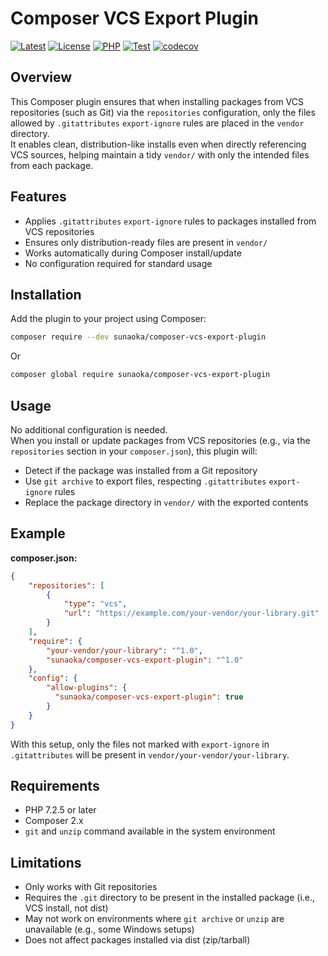 # Composer VCS Export Plugin

[![Latest](https://poser.pugx.org/sunaoka/composer-vcs-export-plugin/v)](https://packagist.org/packages/sunaoka/composer-vcs-export-plugin)
[![License](https://poser.pugx.org/sunaoka/composer-vcs-export-plugin/license)](https://packagist.org/packages/sunaoka/composer-vcs-export-plugin)
[![PHP](https://img.shields.io/packagist/php-v/sunaoka/composer-vcs-export-plugin)](composer.json)
[![Test](https://github.com/sunaoka/composer-vcs-export-plugin/actions/workflows/test.yml/badge.svg)](https://github.com/sunaoka/composer-vcs-export-plugin/actions/workflows/test.yml)
[![codecov](https://codecov.io/github/sunaoka/composer-vcs-export-plugin/graph/badge.svg)](https://codecov.io/github/sunaoka/composer-vcs-export-plugin)

## Overview

This Composer plugin ensures that when installing packages from VCS repositories (such as Git) via the `repositories` configuration, only the files allowed by `.gitattributes` `export-ignore` rules are placed in the `vendor` directory.  
It enables clean, distribution-like installs even when directly referencing VCS sources, helping maintain a tidy `vendor/` with only the intended files from each package.

## Features

- Applies `.gitattributes` `export-ignore` rules to packages installed from VCS repositories
- Ensures only distribution-ready files are present in `vendor/`
- Works automatically during Composer install/update
- No configuration required for standard usage

## Installation

Add the plugin to your project using Composer:

```bash
composer require --dev sunaoka/composer-vcs-export-plugin
```

Or

```bash
composer global require sunaoka/composer-vcs-export-plugin
```

## Usage

No additional configuration is needed.  
When you install or update packages from VCS repositories (e.g., via the `repositories` section in your `composer.json`), this plugin will:

- Detect if the package was installed from a Git repository
- Use `git archive` to export files, respecting `.gitattributes` `export-ignore` rules
- Replace the package directory in `vendor/` with the exported contents

## Example

**composer.json:**

```json
{
    "repositories": [
        {
            "type": "vcs",
            "url": "https://example.com/your-vendor/your-library.git"
        }
    ],
    "require": {
        "your-vendor/your-library": "^1.0",
        "sunaoka/composer-vcs-export-plugin": "^1.0"
    },
    "config": {
        "allow-plugins": {
          "sunaoka/composer-vcs-export-plugin": true
        }
    }
}
```

With this setup, only the files not marked with `export-ignore` in `.gitattributes` will be present in `vendor/your-vendor/your-library`.

## Requirements

- PHP 7.2.5 or later
- Composer 2.x
- `git` and `unzip` command available in the system environment

## Limitations

- Only works with Git repositories
- Requires the `.git` directory to be present in the installed package (i.e., VCS install, not dist)
- May not work on environments where `git archive` or `unzip` are unavailable (e.g., some Windows setups)
- Does not affect packages installed via dist (zip/tarball)
